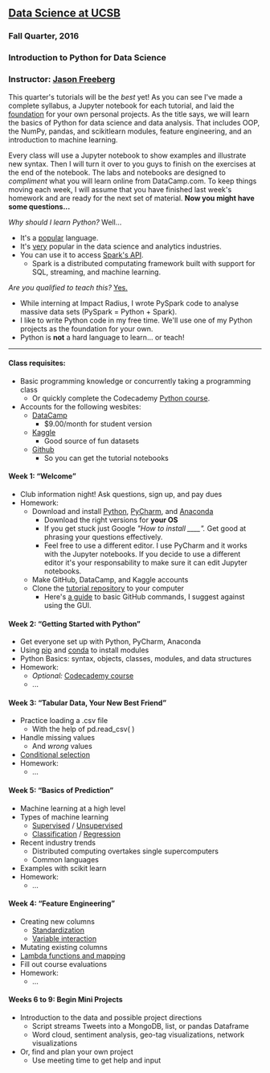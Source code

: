 ## [Data Science at UCSB](http://datascience.pstat.ucsb.edu/)

### Fall Quarter, 2016

### Introduction to Python for Data Science

### Instructor: [Jason Freeberg](https://www.linkedin.com/in/jfreeberg)

This quarter's tutorials will be the *best* yet! As you can see I've made a complete syllabus, a Jupyter notebook for each tutorial, and laid the [foundation](https://github.com/JasonFreeberg/StreamTweets) for your own personal projects. As the title says, we will learn the basics of Python for data science and data analysis. That includes OOP, the NumPy, pandas, and scikitlearn modules, feature engineering, and an introduction to machine learning. 

Every class will use a Jupyter notebook to show examples and illustrate new syntax. Then I will turn it over to you guys to finish on the exercises at the end of the notebook. The labs and notebooks are designed to *compliment* what you will learn online from DataCamp.com. To keep things moving each week, I will assume that you have finished last week's homework and are ready for the next set of material. **Now you might have some questions...**

*Why should I learn Python?* Well...
- It's a [popular](http://spectrum.ieee.org/static/interactive-the-top-programming-languages-2016) language.
- It's [very](http://www.kdnuggets.com/2015/05/r-vs-python-data-science.html) popular in the data science and analytics industries.
- You can use it to access [Spark's API](http://spark.apache.org/). 
    - Spark is a distributed computating framework built with support for SQL, streaming, and machine learning. 

*Are you qualified to teach this?* [Yes.](https://www.linkedin.com/in/jfreeberg#experience)
 - While interning at Impact Radius, I wrote PySpark code to analyse massive data sets (PySpark = Python + Spark).
 - I like to write Python code in my free time. We'll use one of my Python projects as the foundation for your own.
 - Python is **not** a hard language to learn... or teach!

---

#### Class requisites:
- Basic programming knowledge or concurrently taking a programming class
    - Or quickly complete the Codecademy [Python course](https://www.codecademy.com/learn/python). 
- Accounts for the following wesbites:
	- [DataCamp](https://www.datacamp.com/)
        - $9.00/month for student version
	- [Kaggle](https://www.kaggle.com/)
        - Good source of fun datasets
	- [Github](https://github.com/)
        - So you can get the tutorial notebooks

#### Week 1: “Welcome”
- Club information night! Ask questions, sign up, and pay dues
- Homework: 
	- Download and install [Python](https://www.python.org/downloads/), [PyCharm](https://www.jetbrains.com/pycharm/download/), and [Anaconda](https://www.continuum.io/downloads)
		- Download the right versions for **your OS**
        - If you get stuck just Google *"How to install ____".* Get good at phrasing your questions effectively.
        - Feel free to use a different editor. I use PyCharm and it works with the Jupyter notebooks. If you decide to use a different editor it's your responsability to make sure it can edit Jupyter notebooks.
	- Make GitHub, DataCamp, and Kaggle accounts
	- Clone the [tutorial repository](https://github.com/JasonFreeberg/PythonTutorials) to your computer
        - Here's [a guide](https://www.youtube.com/watch?v=0fKg7e37bQE) to basic GitHub commands, I suggest against using the GUI.

#### Week 2: “Getting Started with Python”
- Get everyone set up with Python, PyCharm, Anaconda
- Using [pip](https://packaging.python.org/installing/) and [conda](http://conda.pydata.org/docs/using/pkgs.html) to install modules
- Python Basics: syntax, objects, classes, modules, and data structures
- Homework:
    - *Optional:* [Codecademy course](https://www.codecademy.com/learn/python)
    - ...

#### Week 3: “Tabular Data, Your New Best Friend”
- Practice loading a .csv file
    - With the help of pd.read_csv( )
- Handle missing values
    - And *wrong* values
- [Conditional selection](http://pandas.pydata.org/pandas-docs/stable/indexing.html)
- Homework:
	- …

#### Week 5: “Basics of Prediction”
- Machine learning at a high level
- Types of machine learning
    - [Supervised](https://en.wikipedia.org/wiki/Supervised_learning) / [Unsupervised](https://en.wikipedia.org/wiki/Unsupervised_learning)
    - [Classification](https://en.wikipedia.org/wiki/Statistical_classification) / [Regression](https://en.wikipedia.org/wiki/Regression_analysis)
- Recent industry trends
    - Distributed computing overtakes single supercomputers
    - Common languages
- Examples with scikit learn
- Homework:
    - …

#### Week 4: “Feature Engineering”
- Creating new columns
    - [Standardization](https://www.biomedware.com/files/documentation/Preparing_data/Why_standardize_variables.htm)
    - [Variable interaction](https://en.wikipedia.org/wiki/Interaction_(statistics))
- Mutating existing columns
- [Lambda functions and mapping](http://www.python-course.eu/lambda.php)
- Fill out course evaluations
- Homework:
	- …

#### Weeks 6 to 9: Begin Mini Projects
- Introduction to the data and possible project directions
    - Script streams Tweets into a MongoDB, list, or pandas Dataframe
    - Word cloud, sentiment analysis, geo-tag visualizations, network visualizations
- Or, find and plan your own project
	- Use meeting time to get help and input
